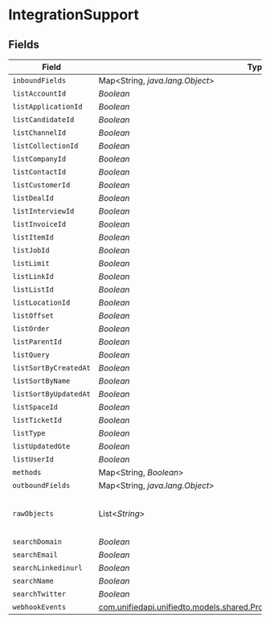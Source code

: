 # IntegrationSupport


## Fields

| Field                                                                                                                                            | Type                                                                                                                                             | Required                                                                                                                                         | Description                                                                                                                                      |
| ------------------------------------------------------------------------------------------------------------------------------------------------ | ------------------------------------------------------------------------------------------------------------------------------------------------ | ------------------------------------------------------------------------------------------------------------------------------------------------ | ------------------------------------------------------------------------------------------------------------------------------------------------ |
| `inboundFields`                                                                                                                                  | Map<String, *java.lang.Object*>                                                                                                                  | :heavy_minus_sign:                                                                                                                               | N/A                                                                                                                                              |
| `listAccountId`                                                                                                                                  | *Boolean*                                                                                                                                        | :heavy_minus_sign:                                                                                                                               | N/A                                                                                                                                              |
| `listApplicationId`                                                                                                                              | *Boolean*                                                                                                                                        | :heavy_minus_sign:                                                                                                                               | N/A                                                                                                                                              |
| `listCandidateId`                                                                                                                                | *Boolean*                                                                                                                                        | :heavy_minus_sign:                                                                                                                               | N/A                                                                                                                                              |
| `listChannelId`                                                                                                                                  | *Boolean*                                                                                                                                        | :heavy_minus_sign:                                                                                                                               | N/A                                                                                                                                              |
| `listCollectionId`                                                                                                                               | *Boolean*                                                                                                                                        | :heavy_minus_sign:                                                                                                                               | N/A                                                                                                                                              |
| `listCompanyId`                                                                                                                                  | *Boolean*                                                                                                                                        | :heavy_minus_sign:                                                                                                                               | N/A                                                                                                                                              |
| `listContactId`                                                                                                                                  | *Boolean*                                                                                                                                        | :heavy_minus_sign:                                                                                                                               | N/A                                                                                                                                              |
| `listCustomerId`                                                                                                                                 | *Boolean*                                                                                                                                        | :heavy_minus_sign:                                                                                                                               | N/A                                                                                                                                              |
| `listDealId`                                                                                                                                     | *Boolean*                                                                                                                                        | :heavy_minus_sign:                                                                                                                               | N/A                                                                                                                                              |
| `listInterviewId`                                                                                                                                | *Boolean*                                                                                                                                        | :heavy_minus_sign:                                                                                                                               | N/A                                                                                                                                              |
| `listInvoiceId`                                                                                                                                  | *Boolean*                                                                                                                                        | :heavy_minus_sign:                                                                                                                               | N/A                                                                                                                                              |
| `listItemId`                                                                                                                                     | *Boolean*                                                                                                                                        | :heavy_minus_sign:                                                                                                                               | N/A                                                                                                                                              |
| `listJobId`                                                                                                                                      | *Boolean*                                                                                                                                        | :heavy_minus_sign:                                                                                                                               | N/A                                                                                                                                              |
| `listLimit`                                                                                                                                      | *Boolean*                                                                                                                                        | :heavy_minus_sign:                                                                                                                               | N/A                                                                                                                                              |
| `listLinkId`                                                                                                                                     | *Boolean*                                                                                                                                        | :heavy_minus_sign:                                                                                                                               | N/A                                                                                                                                              |
| `listListId`                                                                                                                                     | *Boolean*                                                                                                                                        | :heavy_minus_sign:                                                                                                                               | N/A                                                                                                                                              |
| `listLocationId`                                                                                                                                 | *Boolean*                                                                                                                                        | :heavy_minus_sign:                                                                                                                               | N/A                                                                                                                                              |
| `listOffset`                                                                                                                                     | *Boolean*                                                                                                                                        | :heavy_minus_sign:                                                                                                                               | N/A                                                                                                                                              |
| `listOrder`                                                                                                                                      | *Boolean*                                                                                                                                        | :heavy_minus_sign:                                                                                                                               | N/A                                                                                                                                              |
| `listParentId`                                                                                                                                   | *Boolean*                                                                                                                                        | :heavy_minus_sign:                                                                                                                               | N/A                                                                                                                                              |
| `listQuery`                                                                                                                                      | *Boolean*                                                                                                                                        | :heavy_minus_sign:                                                                                                                               | N/A                                                                                                                                              |
| `listSortByCreatedAt`                                                                                                                            | *Boolean*                                                                                                                                        | :heavy_minus_sign:                                                                                                                               | N/A                                                                                                                                              |
| `listSortByName`                                                                                                                                 | *Boolean*                                                                                                                                        | :heavy_minus_sign:                                                                                                                               | N/A                                                                                                                                              |
| `listSortByUpdatedAt`                                                                                                                            | *Boolean*                                                                                                                                        | :heavy_minus_sign:                                                                                                                               | N/A                                                                                                                                              |
| `listSpaceId`                                                                                                                                    | *Boolean*                                                                                                                                        | :heavy_minus_sign:                                                                                                                               | N/A                                                                                                                                              |
| `listTicketId`                                                                                                                                   | *Boolean*                                                                                                                                        | :heavy_minus_sign:                                                                                                                               | N/A                                                                                                                                              |
| `listType`                                                                                                                                       | *Boolean*                                                                                                                                        | :heavy_minus_sign:                                                                                                                               | N/A                                                                                                                                              |
| `listUpdatedGte`                                                                                                                                 | *Boolean*                                                                                                                                        | :heavy_minus_sign:                                                                                                                               | N/A                                                                                                                                              |
| `listUserId`                                                                                                                                     | *Boolean*                                                                                                                                        | :heavy_minus_sign:                                                                                                                               | N/A                                                                                                                                              |
| `methods`                                                                                                                                        | Map<String, *Boolean*>                                                                                                                           | :heavy_minus_sign:                                                                                                                               | N/A                                                                                                                                              |
| `outboundFields`                                                                                                                                 | Map<String, *java.lang.Object*>                                                                                                                  | :heavy_minus_sign:                                                                                                                               | N/A                                                                                                                                              |
| `rawObjects`                                                                                                                                     | List<*String*>                                                                                                                                   | :heavy_minus_sign:                                                                                                                               | objects that we map from in the integration                                                                                                      |
| `searchDomain`                                                                                                                                   | *Boolean*                                                                                                                                        | :heavy_minus_sign:                                                                                                                               | N/A                                                                                                                                              |
| `searchEmail`                                                                                                                                    | *Boolean*                                                                                                                                        | :heavy_minus_sign:                                                                                                                               | N/A                                                                                                                                              |
| `searchLinkedinurl`                                                                                                                              | *Boolean*                                                                                                                                        | :heavy_minus_sign:                                                                                                                               | N/A                                                                                                                                              |
| `searchName`                                                                                                                                     | *Boolean*                                                                                                                                        | :heavy_minus_sign:                                                                                                                               | N/A                                                                                                                                              |
| `searchTwitter`                                                                                                                                  | *Boolean*                                                                                                                                        | :heavy_minus_sign:                                                                                                                               | N/A                                                                                                                                              |
| `webhookEvents`                                                                                                                                  | [com.unifiedapi.unifiedto.models.shared.PropertyIntegrationSupportWebhookEvents](../../models/shared/PropertyIntegrationSupportWebhookEvents.md) | :heavy_minus_sign:                                                                                                                               | N/A                                                                                                                                              |
